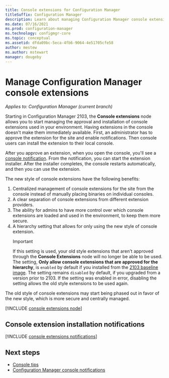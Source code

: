 ```yaml
---
title: Console extensions for Configuration Manager
titleSuffix: Configuration Manager
description: Learn about managing Configuration Manager console extensions
ms.date: 07/16/2021
ms.prod: configuration-manager
ms.technology: configmgr-core
ms.topic: conceptual
ms.assetid: dfda09bc-5eca-4fb6-9064-4e51705cfe58
author: mestew
ms.author: mstewart
manager: dougeby
---
```


# Manage Configuration Manager console extensions

*Applies to: Configuration Manager (current branch)*

Starting in Configuration Manager 2103, the **Console extensions** node allows you to start managing the approval and installation of console extensions used in your environment. Having extensions in the console doesn't make them immediately available. First, an administrator has to approve the extension for the site and enable notifications. Then console users can install the extension to their local console.

After you approve an extension, when you open the console, you'll see a [console notification](#bkmk_notification). From the notification, you can start the extension installer. After the installer completes, the console restarts automatically, and then you can use the extension.

The new style of console extensions have the following benefits:

1. Centralized management of console extensions for the site from the console instead of manually placing binaries on individual consoles.
1. A clear separation of console extensions from different extension providers.
1. The ability for admins to have more control over which console extensions are loaded and used in the environment, to keep them more secure.
1. A hierarchy setting that allows for only using the new style of console extension.
   > [!Important]
   > If this setting is used, your old style extensions that aren't approved through the **Console Extensions** node will no longer be able to be used. The setting, **Only allow console extensions that are approved for the hierarchy**, is `enabled` by default if you installed from the [2103 baseline image](updates.md#bkmk_Baselines). The setting remains `disabled` by default, if you upgraded from a version prior to 2103. If the setting was enabled in error, disabling the setting allows the old style extensions to be used again.

The old style of console extensions may start being phased out in favor of the new style, which is more secure and centrally managed.

[!INCLUDE [console extensions node](includes/console-extensions-node.md)]

## <a name="bkmk_notification"></a> Console extension installation notifications
<!--3555909-->
[!INCLUDE [console extensions notifications](includes/console-extensions-notifications.md)]

## Next steps

- [Console tips](admin-console-tips.md)
- [Configuration Manager console notifications](admin-console-notifications.md)